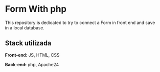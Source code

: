 # Form With php

This repository is dedicated to try to connect a Form in front end and save in a local database.

## Stack utilizada

**Front-end:** JS, HTML, CSS

**Back-end:** php, Apache24